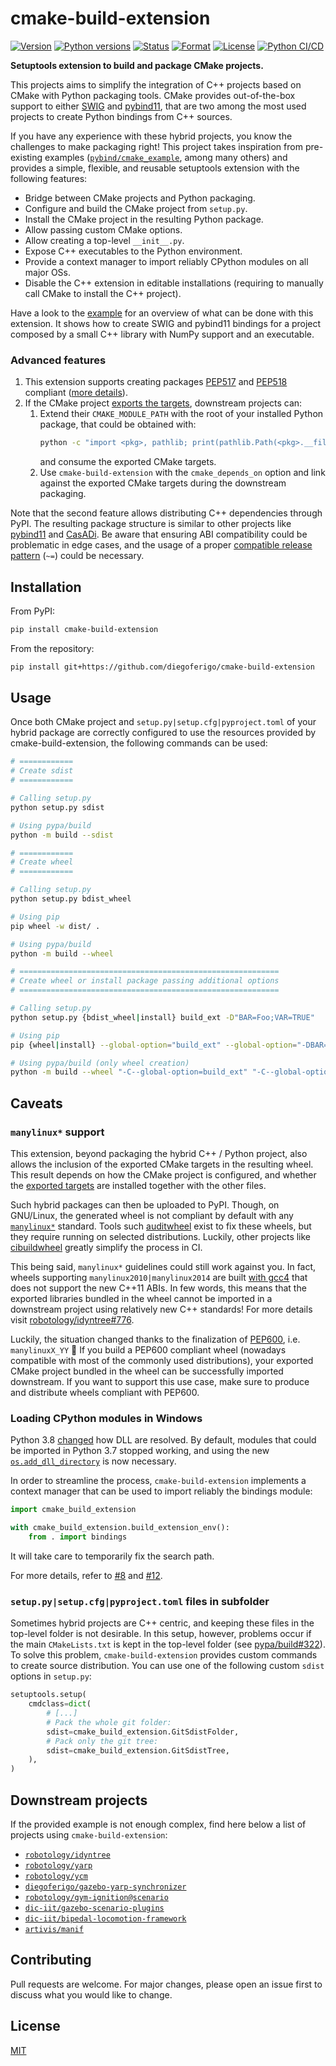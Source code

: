 # cmake-build-extension

[![Version](https://img.shields.io/pypi/v/cmake-build-extension.svg)][pypi]
[![Python versions](https://img.shields.io/pypi/pyversions/cmake-build-extension.svg)][pypi]
[![Status](https://img.shields.io/pypi/status/cmake-build-extension.svg)][pypi]
[![Format](https://img.shields.io/pypi/format/cmake-build-extension.svg)][pypi]
[![License](https://img.shields.io/pypi/l/cmake-build-extension.svg)][pypi]
[![Python CI/CD](https://github.com/diegoferigo/cmake-build-extension/workflows/Python%20CI/CD/badge.svg)][pypi]

[pypi]: https://pypi.org/project/cmake-build-extension/

**Setuptools extension to build and package CMake projects.**

This projects aims to simplify the integration of C++ projects based on CMake with Python packaging tools.
CMake provides out-of-the-box support to either [SWIG][swig] and [pybind11][pybind11],
that are two among the most used projects to create Python bindings from C++ sources.

[swig]: https://github.com/swig/swig
[pybind11]: https://github.com/pybind/pybind11

If you have any experience with these hybrid projects, you know the challenges to make packaging right!
This project takes inspiration from pre-existing examples 
([`pybind/cmake_example`][pybind11_example], among many others)
and provides a simple, flexible, and reusable setuptools extension with the following features:

- Bridge between CMake projects and Python packaging.
- Configure and build the CMake project from `setup.py`. 
- Install the CMake project in the resulting Python package.
- Allow passing custom CMake options.
- Allow creating a top-level `__init__.py`.
- Expose C++ executables to the Python environment.
- Provide a context manager to import reliably CPython modules on all major OSs.
- Disable the C++ extension in editable installations (requiring to manually call CMake to install the C++ project).

[pybind11_example]: https://github.com/pybind/cmake_example

Have a look to the [example](example/) for an overview of what can be done with this extension.
It shows how to create SWIG and pybind11 bindings for a project composed by a small C++ library with NumPy support 
and an executable. 

### Advanced features

1. This extension supports creating packages [PEP517] and [PEP518] compliant ([more details][pyproject]).
2. If the CMake project [exports the targets][export_targets], downstream projects can:
   1. Extend their `CMAKE_MODULE_PATH` with the root of your installed Python package,
      that could be obtained with:
      ```bash
      python -c "import <pkg>, pathlib; print(pathlib.Path(<pkg>.__file__).parent)"
      ```
      and consume the exported CMake targets.
   1. Use `cmake-build-extension` with the `cmake_depends_on` option and link against the exported CMake targets
      during the downstream packaging.

Note that the second feature allows distributing C++ dependencies through PyPI.
The resulting package structure is similar to other projects like [pybind11][pybind11_pypi] and [CasADi][casadi_pypi].
Be aware that ensuring ABI compatibility could be problematic in edge cases, 
and the usage of a proper [compatible release pattern][pep440] (`~=`) could be necessary.

[pep440]: https://www.python.org/dev/peps/pep-0440/#compatible-release
[pep517]: https://www.python.org/dev/peps/pep-0517/
[pep518]: https://www.python.org/dev/peps/pep-0518/

[pyproject]: https://snarky.ca/what-the-heck-is-pyproject-toml/
[export_targets]: https://cmake.org/cmake/help/git-stage/guide/importing-exporting/index.html

[pybind11_pypi]: https://pypi.org/project/pybind11/
[casadi_pypi]: https://pypi.org/project/casadi/

## Installation

From PyPI:

```bash
pip install cmake-build-extension
```

From the repository:

```bash
pip install git+https://github.com/diegoferigo/cmake-build-extension
```

## Usage

Once both CMake project and `setup.py|setup.cfg|pyproject.toml` of your hybrid package are correctly configured
to use the resources provided by cmake-build-extension, the following commands can be used:

```bash
# ============
# Create sdist
# ============

# Calling setup.py
python setup.py sdist

# Using pypa/build
python -m build --sdist

# ============
# Create wheel
# ============

# Calling setup.py
python setup.py bdist_wheel

# Using pip
pip wheel -w dist/ .

# Using pypa/build
python -m build --wheel

# ==========================================================
# Create wheel or install package passing additional options
# ==========================================================

# Calling setup.py
python setup.py {bdist_wheel|install} build_ext -D"BAR=Foo;VAR=TRUE"

# Using pip
pip {wheel|install} --global-option="build_ext" --global-option="-DBAR=Foo;VAR=TRUE" .

# Using pypa/build (only wheel creation)
python -m build --wheel "-C--global-option=build_ext" "-C--global-option=-DBAR=Foo;VAR=TRUE"
```

## Caveats

### `manylinux*` support

This extension, beyond packaging the hybrid C++ / Python project, 
also allows the inclusion of the exported CMake targets in the resulting wheel.
This result depends on how the CMake project is configured, 
and whether the [exported targets][exp_imp_wiki] are installed together with the other files.

[exp_imp_wiki]: https://gitlab.kitware.com/cmake/community/-/wikis/doc/tutorials/Exporting-and-Importing-Targets

Such hybrid packages can then be uploaded to PyPI. 
Though, on GNU/Linux, the generated wheel is not compliant by default with any [`manylinux*`][manylinux] standard.
Tools such [auditwheel][auditwheel] exist to fix these wheels, but they require running on selected distributions.
Luckily, other projects like [cibuildwheel][cibuildwheel] greatly simplify the process in CI.

[manylinux]: https://github.com/pypa/manylinux
[auditwheel]: https://github.com/pypa/auditwheel
[cibuildwheel]: https://github.com/joerick/cibuildwheel

This being said, `manylinux*` guidelines could still work against you.
In fact, wheels supporting `manylinux2010|manylinux2014` are built [with gcc4][pep599_manylinux2014] 
that does not support the new C++11 ABIs.
In few words, this means that the exported libraries bundled in the wheel cannot 
be imported in a downstream project using relatively new C++ standards!
For more details visit [robotology/idyntree#776](https://github.com/robotology/idyntree/issues/776). 

[pep599_manylinux2014]: https://www.python.org/dev/peps/pep-0599/#the-manylinux2014-policy

Luckily, the situation changed thanks to the finalization of [PEP600][pep600], i.e. `manylinuxX_YY` :tada: 
If you build a PEP600 compliant wheel (nowadays compatible with most of the commonly used distributions), 
your exported CMake project bundled in the wheel can be successfully imported downstream.
If you want to support this use case, make sure to produce and distribute wheels compliant with PEP600.

[pep600]: https://www.python.org/dev/peps/pep-0600/

### Loading CPython modules in Windows

Python 3.8 [changed][changelog_3_8] how DLL are resolved.
By default, modules that could be imported in Python 3.7 stopped working, and using the new 
[`os.add_dll_directory`][add_dll_directory] is now necessary.

In order to streamline the process, `cmake-build-extension` implements a context manager that can be used 
to import reliably the bindings module:

```python
import cmake_build_extension

with cmake_build_extension.build_extension_env():
    from . import bindings
```

It will take care to temporarily fix the search path.

For more details, refer to [#8][windows_import_issue] and [#12][windows_import_pr].

[changelog_3_8]: https://docs.python.org/3/whatsnew/3.8.html#bpo-36085-whatsnew
[add_dll_directory]: https://docs.python.org/3/library/os.html#os.add_dll_directory
[windows_import_issue]: https://github.com/diegoferigo/cmake-build-extension/issues/8
[windows_import_pr]: https://github.com/diegoferigo/cmake-build-extension/pull/12

### `setup.py|setup.cfg|pyproject.toml` files in subfolder

Sometimes hybrid projects are C++ centric, and keeping these files in the top-level folder is not desirable.
In this setup, however, problems occur if the main `CMakeLists.txt` is kept in the top-level folder 
(see [pypa/build#322][sdist_issue]).
To solve this problem, `cmake-build-extension` provides custom commands to create source distribution.
You can use one of the following custom `sdist` options in `setup.py`:

```python
setuptools.setup(
    cmdclass=dict(
        # [...]
        # Pack the whole git folder:
        sdist=cmake_build_extension.GitSdistFolder,
        # Pack only the git tree:
        sdist=cmake_build_extension.GitSdistTree,
    ),
)
```

[sdist_issue]: https://github.com/pypa/build/issues/322

## Downstream projects

If the provided example is not enough complex, find here below a list of projects using `cmake-build-extension`: 

- [`robotology/idyntree`](https://github.com/robotology/idyntree/)
- [`robotology/yarp`](https://github.com/robotology/yarp/)
- [`robotology/ycm`](https://github.com/robotology/ycm/)
- [`diegoferigo/gazebo-yarp-synchronizer`](https://github.com/diegoferigo/gazebo-yarp-synchronizer)
- [`robotology/gym-ignition@scenario`](https://github.com/robotology/gym-ignition/tree/devel/scenario)
- [`dic-iit/gazebo-scenario-plugins`](https://github.com/dic-iit/gazebo-scenario-plugins/)
- [`dic-iit/bipedal-locomotion-framework`](https://github.com/dic-iit/bipedal-locomotion-framework)
- [`artivis/manif`](https://github.com/artivis/manif)

## Contributing

Pull requests are welcome. For major changes, please open an issue first to discuss what you would like to change.

## License

[MIT](https://choosealicense.com/licenses/mit/)
